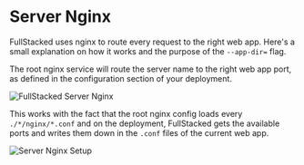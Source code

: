 # Server Nginx

FullStacked uses nginx to route every request to the right web app. Here's a small explanation on how it works and the purpose of the `--app-dir=` flag.

The root nginx service will route the server name to the right web app port, as defined in the configuration section of your deployment.

![FullStacked Server Nginx](https://files.cplepage.com/fullstacked/nginx-server-2.png)

This works with the fact that the root nginx config loads every `./*/nginx/*.conf` and on the deployment, FullStacked gets the available ports and writes them down in the `.conf` files of the current web app.

![Server Nginx Setup](https://files.cplepage.com/fullstacked/server-nginx.png)
